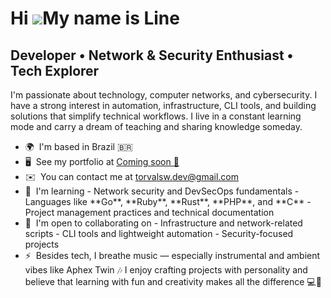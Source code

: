 Hi ![](https://user-images.githubusercontent.com/18350557/176309783-0785949b-9127-417c-8b55-ab5a4333674e.gif)My name is Line
============================================================================================================================

Developer • Network & Security Enthusiast • Tech Explorer
---------------------------------------------------------

I'm passionate about technology, computer networks, and cybersecurity. I have a strong interest in automation, infrastructure, CLI tools, and building solutions that simplify technical workflows. I live in a constant learning mode and carry a dream of teaching and sharing knowledge someday.

* 🌍  I'm based in Brazil 🇧🇷
* 🖥️  See my portfolio at [Coming soon 🚧](http://soon)
* ✉️  You can contact me at [torvalsw.dev@gmail.com](mailto:torvalsw.dev@gmail.com)
* 🧠  I'm learning - Network security and DevSecOps fundamentals - Languages like \*\*Go\*\*, \*\*Ruby\*\*, \*\*Rust\*\*, \*\*PHP\*\*, and \*\*C\*\* - Project management practices and technical documentation
* 🤝  I'm open to collaborating on - Infrastructure and network-related scripts - CLI tools and lightweight automation - Security-focused projects
* ⚡  Besides tech, I breathe music — especially instrumental and ambient vibes like Aphex Twin 🎶 I enjoy crafting projects with personality and believe that learning with fun and creativity makes all the difference 💻🎨
